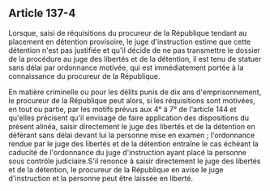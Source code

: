 Article 137-4
----
Lorsque, saisi de réquisitions du procureur de la République tendant au
placement en détention provisoire, le juge d'instruction estime que cette
détention n'est pas justifiée et qu'il décide de ne pas transmettre le dossier
de la procédure au juge des libertés et de la détention, il est tenu de statuer
sans délai par ordonnance motivée, qui est immédiatement portée à la
connaissance du procureur de la République.

En matière criminelle ou pour les délits punis de dix ans d'emprisonnement, le
procureur de la République peut alors, si les réquisitions sont motivées, en
tout ou partie, par les motifs prévus aux 4° à 7° de l'article 144 et qu'elles
précisent qu'il envisage de faire application des dispositions du présent
alinéa, saisir directement le juge des libertés et de la détention en déférant
sans délai devant lui la personne mise en examen ; l'ordonnance rendue par le
juge des libertés et de la détention entraîne le cas échéant la caducité de
l'ordonnance du juge d'instruction ayant placé la personne sous contrôle
judiciaire.S'il renonce à saisir directement le juge des libertés et de la
détention, le procureur de la République en avise le juge d'instruction et la
personne peut être laissée en liberté.
